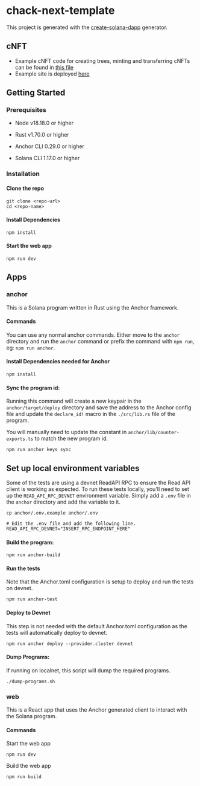 # chack-next-template

This project is generated with the [create-solana-dapp](https://github.com/solana-developers/create-solana-dapp) generator.

## cNFT

- Example cNFT code for creating trees, minting and transferring cNFTs can be found in [this file](https://github.com/metaplex-foundation/chack-next-template/blob/main/web/components/cnft/cnft-ui.tsx)
- Example site is deployed [here](https://chack-next-template.vercel.app/)

## Getting Started

### Prerequisites

- Node v18.18.0 or higher

- Rust v1.70.0 or higher
- Anchor CLI 0.29.0 or higher
- Solana CLI 1.17.0 or higher

### Installation

#### Clone the repo

```shell
git clone <repo-url>
cd <repo-name>
```

#### Install Dependencies

```shell
npm install
```

#### Start the web app

```
npm run dev
```

## Apps

### anchor

This is a Solana program written in Rust using the Anchor framework.

#### Commands

You can use any normal anchor commands. Either move to the `anchor` directory and run the `anchor` command or prefix the command with `npm run`, eg: `npm run anchor`.

#### Install Dependencies needed for Anchor

```shell
npm install
```

#### Sync the program id:

Running this command will create a new keypair in the `anchor/target/deploy` directory and save the address to the Anchor config file and update the `declare_id!` macro in the `./src/lib.rs` file of the program.

You will manually need to update the constant in `anchor/lib/counter-exports.ts` to match the new program id.

```shell
npm run anchor keys sync
```

## Set up local environment variables

Some of the tests are using a devnet ReadAPI RPC to ensure the Read API client is working as expected. To run these tests locally, you'll need to set up the `READ_API_RPC_DEVNET` environment variable. Simply add a `.env` file in the `anchor` directory and add the variable to it.

```shell
cp anchor/.env.example anchor/.env

# Edit the .env file and add the following line.
READ_API_RPC_DEVNET="INSERT_RPC_ENDPOINT_HERE"
```


#### Build the program:

```shell
npm run anchor-build
```

#### Run the tests
Note that the Anchor.toml configuration is setup to deploy and run the tests on devnet.
```shell
npm run anchor-test
```

#### Deploy to Devnet
This step is not needed with the default Anchor.toml configuration as the tests will automatically deploy to devnet.
```shell
npm run anchor deploy --provider.cluster devnet
```

#### Dump Programs:

If running on localnet, this script will dump the required programs.
```shell
./dump-programs.sh
```

### web

This is a React app that uses the Anchor generated client to interact with the Solana program.

#### Commands

Start the web app

```shell
npm run dev
```

Build the web app

```shell
npm run build
```
